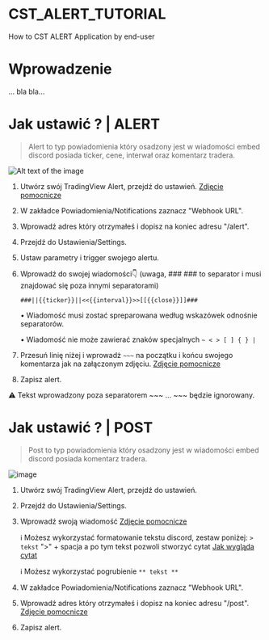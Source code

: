 # CST_ALERT_TUTORIAL
How to CST ALERT Application by end-user


# Wprowadzenie
... bla bla...


#  Jak ustawić ? | ALERT

> Alert to typ powiadomienia który osadzony jest w wiadomości embed discord posiada ticker, cene, interwał oraz komentarz tradera.


![Alt text of the image](https://media.discordapp.net/attachments/1069425610373472287/1345493042898927749/image.png?ex=67c4bf8b&is=67c36e0b&hm=f4f6a50cc18ec9f548806a91b1221c0b1ff8fc41a4e3cc1e8a3b5ad00aae93fd&=&format=webp&quality=lossless&width=349&height=160)


1. Utwórz swój TradingView Alert, przejdź do ustawień. [Zdjęcie pomocnicze](https://media.discordapp.net/attachments/1069425610373472287/1345487712920014973/418302305-269f2a9b-3ea5-40a9-be2e-6dc377163008.png?ex=67c4ba94&is=67c36914&hm=f8905a1ada6090d3005006045610fbe17c2ee808d7eef7d63841cd5821ff7082&=&format=webp&quality=lossless&width=553&height=733)
2. W zakładce Powiadomienia/Notifications zaznacz "Webhook URL".
3. Wprowadź adres który otrzymałeś i dopisz na koniec adresu "/alert".
4. Przejdź do Ustawienia/Settings. 
5. Ustaw parametry i trigger swojego alertu.
6. Wprowadź do swojej wiadomości👇 (uwaga, ### ### to separator i musi znajdować się poza innymi separatorami)
   
    ```###||{{ticker}}||<<{{interval}}>>[[{{close}}]]###```
    
   • Wiadomość musi zostać spreparowana według wskazówek odnośnie separatorów.
   
   • Wiadomość nie może zawierać znaków specjalnych ``` ~ < > [ ] { } | ```

8. Przesuń linię niżej i wprowadż ```~~~``` na początku i końcu swojego komentarza jak na załączonym zdjęciu. [Zdjęcie pomocnicze](https://media.discordapp.net/attachments/1069425610373472287/1345487690149138584/418302422-abfa4351-f86f-447f-95a0-c37a18e2bae7.png?ex=67c4ba8f&is=67c3690f&hm=ed6ebe028b181a07a05336f5a4e3c229efea8732798ba5d65f47c49791703e86&=&format=webp&quality=lossless&width=510&height=810)
9. Zapisz alert.

⚠️ Tekst wprowadzony poza separatorem ~~~ ... ~~~ będzie ignorowany.


# Jak ustawić ? | POST

> Post to typ powiadomienia który osadzony jest w wiadomości embed discord posiada komentarz tradera.

![image](https://media.discordapp.net/attachments/1069425610373472287/1345497642511237202/image.png?ex=67c4c3d4&is=67c37254&hm=9391470ceddb1a3e3e37cac5a0dd80036c60c2b33168b59af8144f59439afa92&=&format=webp&quality=lossless&width=618&height=184)


1. Utwórz swój TradingView Alert, przejdź do ustawień.
2. Przejdź do Ustawienia/Settings. 
3. Wprowadź swoją wiadomość  [Zdjęcie pomocnicze](https://media.discordapp.net/attachments/1069425610373472287/1345494858806329427/image.png?ex=67c4c13c&is=67c36fbc&hm=7011eea6dd50db9f6ad3a991987125ae6fae7b3a9e9317ea849b2b1b63025a04&=&format=webp&quality=lossless&width=511&height=810)
   
   ℹ️ Możesz wykorzystać formatowanie tekstu discord, zestaw poniżej:
   ``` > tekst ``` ">" + spacja a po tym tekst pozwoli stworzyć cytat [Jak wygląda cytat](https://media.discordapp.net/attachments/1069425610373472287/1345496911775404112/image.png?ex=67c4c325&is=67c371a5&hm=ae557cae2802ab33fd5157a85efef1527abbca9604e0a827b46f330ef22f926d&=&format=webp&quality=lossless&width=463&height=80)

   ℹ️ Możesz wykorzystać pogrubienie ``` ** tekst ** ```
   
4. W zakładce Powiadomienia/Notifications zaznacz "Webhook URL".
5. Wprowadź adres który otrzymałeś i dopisz na koniec adresu "/post". [Zdjęcie pomocnicze](https://media.discordapp.net/attachments/1069425610373472287/1345495527394906113/image.png?ex=67c4c1db&is=67c3705b&hm=d201baabe7d1ed31ed1cbe95f6b45e902faa7a49e05c0288474ea567ea4837bd&=&format=webp&quality=lossless&width=511&height=715)
6. Zapisz alert.
